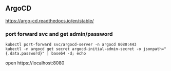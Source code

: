 ## ArgoCD

https://argo-cd.readthedocs.io/en/stable/

### port forward svc and get admin/password
```
kubectl port-forward svc/argocd-server -n argocd 8080:443
kubectl -n argocd get secret argocd-initial-admin-secret -o jsonpath="{.data.password}" | base64 -d; echo
```

open https://localhost:8080
